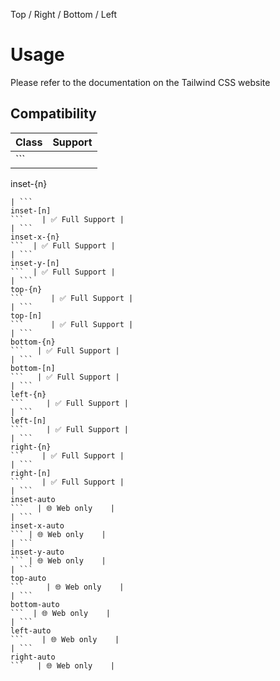 Top / Right / Bottom / Left

# Usage

Please refer to the documentation on the Tailwind CSS website

## Compatibility

| Class                | Support        |
| -------------------- | -------------- |
| ```
inset-{n}
```    | ✅ Full Support |
| ```
inset-[n]
```    | ✅ Full Support |
| ```
inset-x-{n}
```  | ✅ Full Support |
| ```
inset-y-[n]
```  | ✅ Full Support |
| ```
top-{n}
```      | ✅ Full Support |
| ```
top-[n]
```      | ✅ Full Support |
| ```
bottom-{n}
```   | ✅ Full Support |
| ```
bottom-[n]
```   | ✅ Full Support |
| ```
left-{n}
```     | ✅ Full Support |
| ```
left-[n]
```     | ✅ Full Support |
| ```
right-{n}
```    | ✅ Full Support |
| ```
right-[n]
```    | ✅ Full Support |
| ```
inset-auto
```   | 🌐 Web only    |
| ```
inset-x-auto
``` | 🌐 Web only    |
| ```
inset-y-auto
``` | 🌐 Web only    |
| ```
top-auto
```     | 🌐 Web only    |
| ```
bottom-auto
```  | 🌐 Web only    |
| ```
left-auto
```    | 🌐 Web only    |
| ```
right-auto
```   | 🌐 Web only    |
